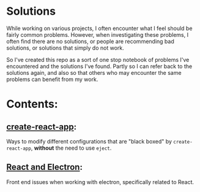 # Solutions
While working on various projects, I often encounter what I feel should be fairly common problems. However, when investigating these problems, I often find there are no solutions, or people are recommending bad solutions, or solutions that simply do not work.

So I've created this repo as a sort of one stop notebook of problems I've encountered and the solutions I've found. Partly so I can refer back to the solutions again, and also so that others who may encounter the same problems can benefit from my work.

# Contents:
## [create-react-app](create-react-app.md):

Ways to modify different configurations that are "black boxed" by `create-react-app`, **without** the need to use `eject`.

## [React and Electron](react-electron.md):

Front end issues when working with electron, specifically related to React.
